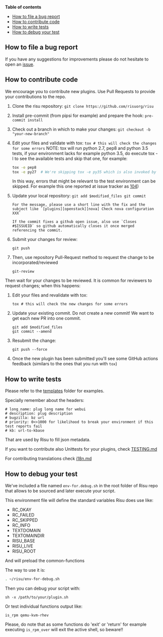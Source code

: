 **Table of contents**

<!-- TOC depthFrom:1 insertAnchor:false orderedList:false -->

- [How to file a bug report](#how-to-file-a-bug-report)
- [How to contribute code](#how-to-contribute-code)
- [How to write tests](#how-to-write-tests)
- [How to debug your test](#how-to-debug-your-test)

<!-- /TOC -->

## How to file a bug report

If you have any suggestions for improvements please do not hesitate to
open an [issue](https://github.com/risuorg/risu/issues/new).

## How to contribute code

We encourage you to contribute new plugins. Use Pull Requests to provide your contributions to the repo.

[gerrithub]: https://gerrithub.io/

1.  Clone the risu repository:
    `git clone https://github.com/risuorg/risu`
2.  Install pre-commit (from pipsi for example) and prepare the hook:
    `pre-commit install`
3.  Check out a branch in which to make your changes:
    `git checkout -b "your-new-branch"`
4.  Edit your files and validate with tox:
    `tox # this will check the changes for some errors`
    NOTE: tox will run python 2.7, pep8 and python 3.5 tests, if your environment lacks for example python 3.5, do execute tox -l to see the available tests and skip that one, for example:

    ```sh
    tox -e pep8
    tox -e py27  # We're skipping tox -e py35 which is also invoked by default when tox is executed without arguments.
    ```

    In this way, errors that might be relevant to the test environment can be skipped. For example this one reported at issue tracker as [104](https://github.com/risuorg/risu/issues/104))

5.  Update your local repository:
    `git add $modified_files git commit`

        For the message, please use a short line with the fix and the subject like `[plugins][openstack][nova] Check nova configuration XXX`

        If the commit fixes a github open issue, also use `Closes #$ISSUEID` so github automatically closes it once merged referencing the commit.

6.  Submit your changes for review:

    `git push`

7.  Then, use repository Pull-Request method to request the change to be incorporated/reviewed

        git-review

Then wait for your changes to be reviewed. It is common for reviewers
to request changes; when this happens:

1.  Edit your files and revalidate with tox:

        tox # this will check the new changes for some errors

2.  Update your existing commit. Do not create a new commit! We want to get each new PR into one commit.

        git add $modified_files
        git commit --amend

3.  Resubmit the change:

        git push --force

4) Once the new plugin has been submitted you'll see some GitHub actions feedback (similars to the ones that you run with `tox`)

## How to write tests

Please refer to the
[templates](https://github.com/risuorg/risu/tree/master/doc/templates)
folder for examples.

Specially remember about the headers:

```
# long_name: plug long name for webui
# description: plug description
# bugzilla: bz url
# priority: 0<>1000 for likelihood to break your environment if this test reports fail
# kb: url-to-kbase
```

That are used by Risu to fill json metadata.

If you want to contribute also Unittests for your plugins, check [TESTING.md](TESTING.md)

For contributing translations check [i18n.md](i18n.md)

## How to debug your test

We've included a file named `env-for.debug.sh` in the root folder of Risu repo that allows to be sourced and later execute your script.

This environment file will define the standard variables Risu does use like:

- RC_OKAY
- RC_FAILED
- RC_SKIPPED
- RC_INFO
- TEXTDOMAIN
- TEXTOMAINDIR
- RISU_BASE
- RISU_LIVE
- RISU_ROOT

And will preload the common-functions

The way to use it is:

```sh
. ~/risu/env-for-debug.sh
```

Then you can debug your script with:

```
sh -x /path/to/your/plugin.sh
```

Or test individual functions output like:

```
is_rpm qemu-kvm-rhev
```

Please, do note that as some functions do 'exit' or 'return' for example executing `is_rpm_over` will exit the active shell, so beware!!
